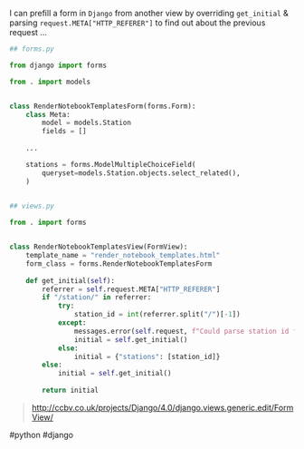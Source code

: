 I can prefill a form in `Django` from another view by overriding `get_initial` & parsing `request.META["HTTP_REFERER"]` to find out about the previous request ...

```python
## forms.py

from django import forms

from . import models


class RenderNotebookTemplatesForm(forms.Form):
    class Meta:
        model = models.Station
        fields = []
        
    ...

    stations = forms.ModelMultipleChoiceField(
        queryset=models.Station.objects.select_related(),
    )
    

## views.py

from . import forms


class RenderNotebookTemplatesView(FormView):
    template_name = "render_notebook_templates.html"
    form_class = forms.RenderNotebookTemplatesForm
    
    def get_initial(self):
        referrer = self.request.META["HTTP_REFERER"]
        if "/station/" in referrer:
            try:
                station_id = int(referrer.split("/")[-1])
            except:
                messages.error(self.request, f"Could parse station id from {referrer}")
                initial = self.get_initial()
            else:
                initial = {"stations": [station_id]}
        else:
            initial = self.get_initial()
        
        return initial
```

> http://ccbv.co.uk/projects/Django/4.0/django.views.generic.edit/FormView/

#python
#django